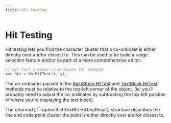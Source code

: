 ```yaml
---
title: Hit Testing
---
```


# Hit Testing

Hit testing lets you find the character cluster that a co-ordinate
is either directly over and/or closest to.  This can be used to be build a range 
selection feature and/or as part of a more comprehensive editor.

```csharp
// Hit test a mouse co-ordinate for example
var htr = tb.HitTest(x, y);
```

The co-ordinates passed to the [RichString.HitTest](./ref/Topten.RichTextKit.RichString.HitTest) and [TextBlock.HitTest](./ref/Topten.RichTextKit.TextBlock.HitTest)
methods must be relative to the top-left corner of the object. (ie: you'll probably
need to adjust the co-ordinates by subtracting the top-left position of where you're 
displaying the text block).

The returned [T:Topten.RichTextKit.HitTestResult] structure describes the line
and code point cluster the point is either directly over and/or closest to.




